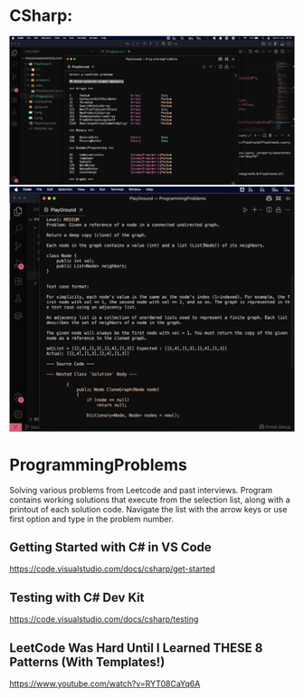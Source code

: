 # CSharp:

<img src="1.png">
<img src="2.png">

# ProgrammingProblems
Solving various problems from Leetcode and past interviews. Program contains working solutions that execute from the selection list, along with a printout of each solution code. Navigate the list with the arrow keys or use first option and type in the problem number.

## Getting Started with C# in VS Code
https://code.visualstudio.com/docs/csharp/get-started

## Testing with C# Dev Kit
https://code.visualstudio.com/docs/csharp/testing

## LeetCode Was Hard Until I Learned THESE 8 Patterns (With Templates!)
https://www.youtube.com/watch?v=RYT08CaYq6A
